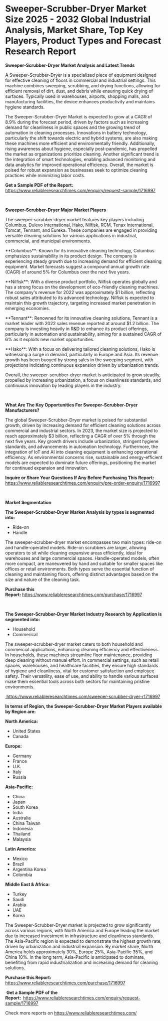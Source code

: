 <p><h1>Sweeper-Scrubber-Dryer Market Size 2025 - 2032 Global Industrial Analysis, Market Share, Top Key Players, Product Types and Forecast Research Report</h1></p><p><strong>Sweeper-Scrubber-Dryer Market Analysis and Latest Trends</strong></p>
<p><p>A Sweeper-Scrubber-Dryer is a specialized piece of equipment designed for effective cleaning of floors in commercial and industrial settings. This machine combines sweeping, scrubbing, and drying functions, allowing for efficient removal of dirt, dust, and debris while ensuring quick drying of surfaces. Typically used in warehouses, airports, shopping malls, and manufacturing facilities, the device enhances productivity and maintains hygiene standards.</p><p>The Sweeper-Scrubber-Dryer Market is expected to grow at a CAGR of 8.9% during the forecast period, driven by factors such as increasing demand for cleanliness in public spaces and the growing trend of automation in cleaning processes. Innovations in battery technology, particularly the shift towards electric and hybrid systems, are also making these machines more efficient and environmentally friendly. Additionally, rising awareness about hygiene, especially post-pandemic, has propelled the market as organizations prioritize cleaning. Another significant trend is the integration of smart technologies, enabling advanced monitoring and data analytics for improved operational efficiency. Overall, the market is poised for robust expansion as businesses seek to optimize cleaning practices while minimizing labor costs.</p></p>
<p><strong>Get a Sample PDF of the Report:&nbsp;</strong> <a href="https://www.reliableresearchtimes.com/enquiry/request-sample/1716997?utm_campaign=3551&utm_medium=2&utm_source=Github&utm_content=ia&utm_term=25032025&utm_id=sweeper-scrubber-dryer">https://www.reliableresearchtimes.com/enquiry/request-sample/1716997</a></p>
<p>&nbsp;</p>
<p><strong>Sweeper-Scrubber-Dryer Major Market Players</strong></p>
<p><p>The sweeper-scrubber-dryer market features key players including Columbus, Dulevo International, Hako, Nilfisk, RCM, Tenax International, Tomcat, Tennant, and Eureka. These companies are engaged in providing versatile cleaning solutions for various applications in industrial, commercial, and municipal environments.</p><p>**Columbus**: Known for its innovative cleaning technology, Columbus emphasizes sustainability in its product design. The company is experiencing steady growth due to increasing demand for efficient cleaning equipment. Market forecasts suggest a compound annual growth rate (CAGR) of around 5% for Columbus over the next five years.</p><p>**Nilfisk**: With a diverse product portfolio, Nilfisk operates globally and has a strong focus on the development of eco-friendly cleaning machines. The company's revenue for 2022 was approximately $1 billion, reflecting robust sales attributed to its advanced technology. Nilfisk is expected to maintain this growth trajectory, targeting increased market penetration in emerging economies.</p><p>**Tennant**: Renowned for its innovative cleaning solutions, Tennant is a market leader with 2022 sales revenue reported at around $1.2 billion. The company is investing heavily in R&D to enhance its product offerings, particularly in automation and sustainability, aiming for a sustained CAGR of 6% as it exploits new market opportunities.</p><p>**Hako**: With a focus on delivering tailored cleaning solutions, Hako is witnessing a surge in demand, particularly in Europe and Asia. Its revenue growth has been buoyed by strong sales in the sweeping segment, with projections indicating continuous expansion driven by urbanization trends.</p><p>Overall, the sweeper-scrubber-dryer market is anticipated to grow steadily, propelled by increasing urbanization, a focus on cleanliness standards, and continuous innovation by leading players in the industry.</p></p>
<p>&nbsp;</p>
<p><strong>What Are The Key Opportunities For Sweeper-Scrubber-Dryer Manufacturers?</strong></p>
<p><p>The global Sweeper-Scrubber-Dryer market is poised for substantial growth, driven by increasing demand for efficient cleaning solutions across commercial and industrial sectors. In 2023, the market size is projected to reach approximately $3 billion, reflecting a CAGR of over 5% through the next five years. Key growth drivers include urbanization, stringent hygiene standards, and advancements in automation technology. Furthermore, the integration of IoT and AI into cleaning equipment is enhancing operational efficiency. As environmental concerns rise, sustainable and energy-efficient models are expected to dominate future offerings, positioning the market for continued expansion and innovation.</p></p>
<p><strong>Inquire or Share Your Questions If Any Before Purchasing This Report:</strong> <a href="https://www.reliableresearchtimes.com/enquiry/pre-order-enquiry/1716997?utm_campaign=3551&utm_medium=2&utm_source=Github&utm_content=ia&utm_term=25032025&utm_id=sweeper-scrubber-dryer">https://www.reliableresearchtimes.com/enquiry/pre-order-enquiry/1716997</a></p>
<p>&nbsp;</p>
<p><strong>Market Segmentation</strong></p>
<p><strong>The Sweeper-Scrubber-Dryer Market Analysis by types is segmented into:</strong></p>
<p><ul><li>Ride-on</li><li>Handle</li></ul></p>
<p><p>The sweeper-scrubber-dryer market encompasses two main types: ride-on and handle-operated models. Ride-on scrubbers are larger, allowing operators to sit while cleaning expansive areas efficiently, ideal for warehouses and large commercial spaces. Handle-operated models, often more compact, are maneuvered by hand and suitable for smaller spaces like offices or retail environments. Both types serve the essential function of cleaning and maintaining floors, offering distinct advantages based on the size and nature of the cleaning task.</p></p>
<p><strong>Purchase this Report:&nbsp;</strong><a href="https://www.reliableresearchtimes.com/purchase/1716997?utm_campaign=3551&utm_medium=2&utm_source=Github&utm_content=ia&utm_term=25032025&utm_id=sweeper-scrubber-dryer">https://www.reliableresearchtimes.com/purchase/1716997</a></p>
<p>&nbsp;</p>
<p><strong>The Sweeper-Scrubber-Dryer Market Industry Research by Application is segmented into:</strong></p>
<p><ul><li>Household</li><li>Commerical</li></ul></p>
<p><p>The sweeper-scrubber-dryer market caters to both household and commercial applications, enhancing cleaning efficiency and effectiveness. In households, these machines streamline floor maintenance, providing deep cleaning without manual effort. In commercial settings, such as retail spaces, warehouses, and healthcare facilities, they ensure high standards of hygiene and cleanliness, vital for customer satisfaction and employee safety. Their versatility, ease of use, and ability to handle various surfaces make them essential tools across both sectors for maintaining pristine environments.</p></p>
<p><a href="https://www.reliableresearchtimes.com/sweeper-scrubber-dryer-r1716997?utm_campaign=3551&utm_medium=2&utm_source=Github&utm_content=ia&utm_term=25032025&utm_id=sweeper-scrubber-dryer">&nbsp;https://www.reliableresearchtimes.com/sweeper-scrubber-dryer-r1716997</a></p>
<p><strong>In terms of Region, the Sweeper-Scrubber-Dryer Market Players available by Region are:</strong></p>
<p>
    <p> <strong> North America: </strong>
        <ul>
            <li>United States</li>
            <li>Canada</li>
        </ul>
        </p> 
    <p> <strong> Europe: </strong>
        <ul>
            <li>Germany</li>
            <li>France</li>
            <li>U.K.</li>
            <li>Italy</li>
            <li>Russia</li>
        </ul>
        </p> 
    <p> <strong> Asia-Pacific: </strong>
        <ul>
            <li>China</li>
            <li>Japan</li>
            <li>South Korea</li>
            <li>India</li>
            <li>Australia</li>
            <li>China Taiwan</li>
            <li>Indonesia</li>
            <li>Thailand</li>
            <li>Malaysia</li>
        </ul>
        </p> 
    <p> <strong> Latin America: </strong>
        <ul>
            <li>Mexico</li>
            <li>Brazil</li>
            <li>Argentina Korea</li>
            <li>Colombia</li>
        </ul>
        </p> 
    <p> <strong> Middle East & Africa: </strong>
        <ul>
            <li>Turkey</li>
            <li>Saudi</li>
            <li>Arabia</li>
            <li>UAE</li>
            <li>Korea</li>
        </ul>
    </p>
    </p>
<p><p>The Sweeper-Scrubber-Dryer market is projected to grow significantly across various regions, with North America and Europe leading the market due to increased investment in infrastructure and cleanliness standards. The Asia-Pacific region is expected to demonstrate the highest growth rate, driven by urbanization and industrial expansion. By market share, North America holds approximately 30%, Europe 25%, Asia-Pacific 35%, and China 10%. In the long term, Asia-Pacific is anticipated to dominate, benefiting from rapid industrialization and increasing demand for cleaning solutions.</p></p>
<p><strong>Purchase this Report: </strong><a href="https://www.reliableresearchtimes.com/purchase/1716997?utm_campaign=3551&utm_medium=2&utm_source=Github&utm_content=ia&utm_term=25032025&utm_id=sweeper-scrubber-dryer">https://www.reliableresearchtimes.com/purchase/1716997</a></p>
<p>&nbsp;<strong>Get a Sample PDF of the Report:&nbsp;&nbsp;</strong><a href="https://www.reliableresearchtimes.com/enquiry/request-sample/1716997?utm_campaign=3551&utm_medium=2&utm_source=Github&utm_content=ia&utm_term=25032025&utm_id=sweeper-scrubber-dryer">https://www.reliableresearchtimes.com/enquiry/request-sample/1716997</a></p>
<p><strong></strong></p>
<p>Check more reports on <a href="https://www.reliableresearchtimes.com/?utm_campaign=3551&utm_medium=2&utm_source=Github&utm_content=ia&utm_term=25032025&utm_id=sweeper-scrubber-dryer">https://www.reliableresearchtimes.com/</a></p>